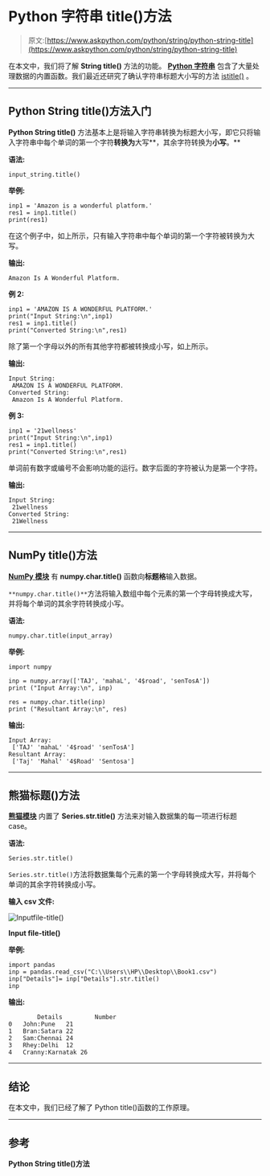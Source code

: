 # Python 字符串 title()方法

> 原文:[https://www.askpython.com/python/string/python-string-title](https://www.askpython.com/python/string/python-string-title)

在本文中，我们将了解 **String title()** 方法的功能。 **[Python 字符串](https://www.askpython.com/python/string/python-string-functions)** 包含了大量处理数据的内置函数。我们最近还研究了确认字符串标题大小写的方法 [istitle()](https://www.askpython.com/python/string/python-string-istitle-method) 。

* * *

## Python String title()方法入门

**Python String title()** 方法基本上是将输入字符串转换为标题大小写，即它只将输入字符串中每个单词的第一个字符**转换为**大写**，其余字符转换为**小写**。**

**语法:**

```
input_string.title()

```

**举例:**

```
inp1 = 'Amazon is a wonderful platform.'
res1 = inp1.title() 
print(res1) 

```

在这个例子中，如上所示，只有输入字符串中每个单词的第一个字符被转换为大写。

**输出:**

```
Amazon Is A Wonderful Platform.

```

**例 2:**

```
inp1 = 'AMAZON IS A WONDERFUL PLATFORM.'
print("Input String:\n",inp1)
res1 = inp1.title() 
print("Converted String:\n",res1)

```

除了第一个字母以外的所有其他字符都被转换成小写，如上所示。

**输出:**

```
Input String:
 AMAZON IS A WONDERFUL PLATFORM.
Converted String:
 Amazon Is A Wonderful Platform.

```

**例 3:**

```
inp1 = '21wellness'
print("Input String:\n",inp1)
res1 = inp1.title() 
print("Converted String:\n",res1)

```

单词前有数字或编号不会影响功能的运行。数字后面的字符被认为是第一个字符。

**输出:**

```
Input String:
 21wellness
Converted String:
 21Wellness

```

* * *

## NumPy title()方法

**[NumPy 模块](https://www.askpython.com/python-modules/numpy/python-numpy-arrays)** 有 **numpy.char.title()** 函数向**标题格**输入数据。

`**numpy.char.title()**`方法将输入数组中每个元素的第一个字母转换成大写，并将每个单词的其余字符转换成小写。

**语法:**

```
numpy.char.title(input_array)

```

**举例:**

```
import numpy

inp = numpy.array(['TAJ', 'mahaL', '4$road', 'senTosA']) 
print ("Input Array:\n", inp) 

res = numpy.char.title(inp) 
print ("Resultant Array:\n", res) 

```

**输出:**

```
Input Array:
 ['TAJ' 'mahaL' '4$road' 'senTosA']
Resultant Array:
 ['Taj' 'Mahal' '4$Road' 'Sentosa']

```

* * *

## 熊猫标题()方法

**[熊猫模块](https://www.askpython.com/python-modules/pandas/python-pandas-module-tutorial)** 内置了 **Series.str.title()** 方法来对输入数据集的每一项进行标题 case。

**语法:**

```
Series.str.title()

```

`Series.str.title()`方法将数据集每个元素的第一个字母转换成大写，并将每个单词的其余字符转换成小写。

**输入 csv 文件:**

![Inputfile-title()](../Images/d0237c98a93cffe4131d4b54d3133e23.png)

**Input file-title()**

**举例:**

```
import pandas
inp = pandas.read_csv("C:\\Users\\HP\\Desktop\\Book1.csv") 
inp["Details"]= inp["Details"].str.title() 
inp 

```

**输出:**

```
        Details	        Number
0	John:Pune	21
1	Bran:Satara	22
2	Sam:Chennai	24
3	Rhey:Delhi	12
4	Cranny:Karnatak	26

```

* * *

## 结论

在本文中，我们已经了解了 Python title()函数的工作原理。

* * *

## 参考

**Python String title()方法**